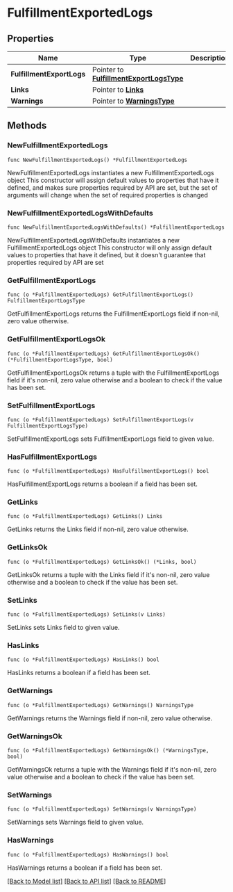 # FulfillmentExportedLogs

## Properties

Name | Type | Description | Notes
------------ | ------------- | ------------- | -------------
**FulfillmentExportLogs** | Pointer to [**FulfillmentExportLogsType**](FulfillmentExportLogsType.md) |  | [optional] 
**Links** | Pointer to [**Links**](Links.md) |  | [optional] 
**Warnings** | Pointer to [**WarningsType**](WarningsType.md) |  | [optional] 

## Methods

### NewFulfillmentExportedLogs

`func NewFulfillmentExportedLogs() *FulfillmentExportedLogs`

NewFulfillmentExportedLogs instantiates a new FulfillmentExportedLogs object
This constructor will assign default values to properties that have it defined,
and makes sure properties required by API are set, but the set of arguments
will change when the set of required properties is changed

### NewFulfillmentExportedLogsWithDefaults

`func NewFulfillmentExportedLogsWithDefaults() *FulfillmentExportedLogs`

NewFulfillmentExportedLogsWithDefaults instantiates a new FulfillmentExportedLogs object
This constructor will only assign default values to properties that have it defined,
but it doesn't guarantee that properties required by API are set

### GetFulfillmentExportLogs

`func (o *FulfillmentExportedLogs) GetFulfillmentExportLogs() FulfillmentExportLogsType`

GetFulfillmentExportLogs returns the FulfillmentExportLogs field if non-nil, zero value otherwise.

### GetFulfillmentExportLogsOk

`func (o *FulfillmentExportedLogs) GetFulfillmentExportLogsOk() (*FulfillmentExportLogsType, bool)`

GetFulfillmentExportLogsOk returns a tuple with the FulfillmentExportLogs field if it's non-nil, zero value otherwise
and a boolean to check if the value has been set.

### SetFulfillmentExportLogs

`func (o *FulfillmentExportedLogs) SetFulfillmentExportLogs(v FulfillmentExportLogsType)`

SetFulfillmentExportLogs sets FulfillmentExportLogs field to given value.

### HasFulfillmentExportLogs

`func (o *FulfillmentExportedLogs) HasFulfillmentExportLogs() bool`

HasFulfillmentExportLogs returns a boolean if a field has been set.

### GetLinks

`func (o *FulfillmentExportedLogs) GetLinks() Links`

GetLinks returns the Links field if non-nil, zero value otherwise.

### GetLinksOk

`func (o *FulfillmentExportedLogs) GetLinksOk() (*Links, bool)`

GetLinksOk returns a tuple with the Links field if it's non-nil, zero value otherwise
and a boolean to check if the value has been set.

### SetLinks

`func (o *FulfillmentExportedLogs) SetLinks(v Links)`

SetLinks sets Links field to given value.

### HasLinks

`func (o *FulfillmentExportedLogs) HasLinks() bool`

HasLinks returns a boolean if a field has been set.

### GetWarnings

`func (o *FulfillmentExportedLogs) GetWarnings() WarningsType`

GetWarnings returns the Warnings field if non-nil, zero value otherwise.

### GetWarningsOk

`func (o *FulfillmentExportedLogs) GetWarningsOk() (*WarningsType, bool)`

GetWarningsOk returns a tuple with the Warnings field if it's non-nil, zero value otherwise
and a boolean to check if the value has been set.

### SetWarnings

`func (o *FulfillmentExportedLogs) SetWarnings(v WarningsType)`

SetWarnings sets Warnings field to given value.

### HasWarnings

`func (o *FulfillmentExportedLogs) HasWarnings() bool`

HasWarnings returns a boolean if a field has been set.


[[Back to Model list]](../README.md#documentation-for-models) [[Back to API list]](../README.md#documentation-for-api-endpoints) [[Back to README]](../README.md)



